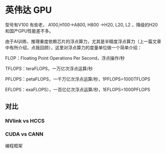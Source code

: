 # 英伟达 GPU

型号有V100 有些老， A100,H100->A800, H800 ->H20, L20, L2 ，降级的H20 和国产GPU性能差不多。

由于AI训练、推理重度依赖芯片的浮点算力，尤其是半精度浮点算力（上一篇文章中有所介绍，点我回顾），这里对浮点算力的度量单位做一个简单介绍：

FLOP：Floating Point Operations Per Second，浮点操作/秒

TFLOPS：teraFLOPS，一万亿次浮点运算/秒

PFLOPS：petaFLOPS，一千万亿次浮点运算/秒，1PFLOPS=1000TFLOPS

EFLOPS：exaFLOPS），一百亿亿次浮点运算/秒，1EFLOPS=1000PFLOPS

## 对比

### NVlink  vs HCCS 

###  CUDA vs CANN 

编程框架 


